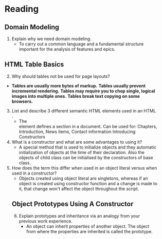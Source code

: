 # Reading

## Domain Modeling
1. Explain why we need domain modeling.
    -  To carry out a common language and a fundamental structure important for the analysis of features and epics.

## HTML Table Basics
2. Why should tables not be used for page layouts?
  - **Tables are usually more bytes of markup.** 
    **Tables usually prevent incremental rendering.**
    **Tables may require you to chop single, logical images into multiple ones.** 
    **Tables break text copying on some browsers.**
3. List and describe 3 different semantic HTML elements used in an HTML <table>.
    - The <section> element defines a section in a document.
      Can be used for: Chapters, Introduction, News items, Contact information
      Introducing Constructors
4. What is a constructor and what are some advantages to using it? 
    - A special method that is used to initialize objects and they automatic initialization of objects at the time of their declaration. Also the objects of child class can be initialised by the constructors of base class.
5. How does the term this differ when used in an object literal versus when used in a constructor?
    - Objects created using object literal are singletons, whereas if an object is created using constructor function and a change is made to it, that change won't affect the object throughout the script.

## Object Prototypes Using A Constructor
6. Explain prototypes and inheritance via an analogy from your previous work experience.
    -  An object can inherit properties of another object. The object from where the properties are inherited is called the prototype.
